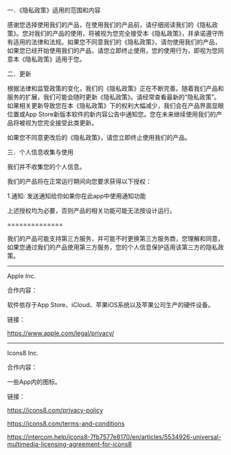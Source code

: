一．《隐私政策》适用的范围和内容

感谢您选择使用我们的产品，在使用我们的产品前，请仔细阅读我们的《隐私政策》。您对我们的产品的使用，将被视为您完全接受本《隐私政策》，并承诺遵守所有适用的法律和法规。如果您不同意我们的《隐私政策》，请勿使用我们的产品，如果您已经开始使用我们的产品，请您立即终止使用，您的使用行为，即视为您同意本《隐私政策》适用于您。

二．更新

根据法律和监管政策的变化，我们的《隐私政策》正在不断完善。随着我们产品和服务的扩展，我们可能会随时更新《隐私政策》。请经常查看最新的“隐私政策”。如果相关更新导致您在本《隐私政策》下的权利大幅减少，我们会在产品界面显眼位置或App Store新版本软件的新内容公告中通知您。您在未来继续使用我们的产品将被视为您完全接受此类更新。

如果您不同意更改后的《隐私政策》，请您立即终止使用我们的产品。

三．个人信息收集与使用

我们并不收集您的个人信息。

我们的产品将在正常运行期间向您要求获得以下授权：

1.通知: 发送通知给你如果你在此app中使用通知功能

上述授权均为必要，否则产品的相关功能可能无法按设计运行。

==============

我们的产品可能支持第三方服务，并可能不时更换第三方服务商，您理解和同意，如果您通过我们的产品使用第三方服务，您的个人信息保护适用该第三方的隐私政策。

-------------------------------------------------------------------------------------------------------------

Apple Inc.

合作内容：

软件依存于App Store、iCloud、苹果iOS系统以及苹果公司生产的硬件设备。

链接：

https://www.apple.com/legal/privacy/


-------------------------------------------------------------------------------------------------------------

Icons8 Inc.

合作内容：

一些App内的图标。

链接：

https://icons8.com/privacy-policy

https://icons8.com/terms-and-conditions

https://intercom.help/icons8-7fb7577e8170/en/articles/5534926-universal-multimedia-licensing-agreement-for-icons8
